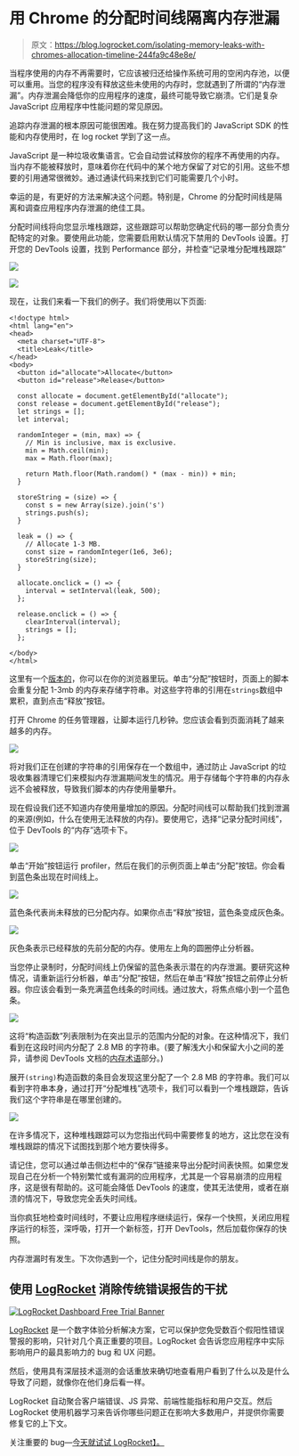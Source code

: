 # 用 Chrome 的分配时间线隔离内存泄漏

> 原文：<https://blog.logrocket.com/isolating-memory-leaks-with-chromes-allocation-timeline-244fa9c48e8e/>

当程序使用的内存不再需要时，它应该被归还给操作系统可用的空闲内存池，以便可以重用。当您的程序没有释放这些未使用的内存时，您就遇到了所谓的“内存泄漏”。内存泄漏会降低你的应用程序的速度，最终可能导致它崩溃。它们是复杂 JavaScript 应用程序中性能问题的常见原因。

追踪内存泄漏的根本原因可能很困难。我在努力提高我们的 JavaScript SDK 的性能和内存使用时，在 log rocket 学到了这一点。

JavaScript 是一种垃圾收集语言。它会自动尝试释放你的程序不再使用的内存。当内存不能被释放时，意味着你在代码中的某个地方保留了对它的引用。这些不想要的引用通常很微妙。通过通读代码来找到它们可能需要几个小时。

幸运的是，有更好的方法来解决这个问题。特别是，Chrome 的分配时间线是隔离和调查应用程序内存泄漏的绝佳工具。

分配时间线将向您显示堆栈跟踪，这些跟踪可以帮助您确定代码的哪一部分负责分配特定的对象。要使用此功能，您需要启用默认情况下禁用的 DevTools 设置。打开您的 DevTools 设置，找到 Performance 部分，并检查“记录堆分配堆栈跟踪”

![](img/585c97c3600ab307f4bf34bf57270c91.png)

[![](img/576491a4328cdae7545b9efa365439da.png)](https://logrocket.com/signup/)

现在，让我们来看一下我们的例子。我们将使用以下页面:

```
<!doctype html>
<html lang="en">
<head>
  <meta charset="UTF-8">
  <title>Leak</title>
</head>
<body>
  <button id="allocate">Allocate</button>
  <button id="release">Release</button>

  const allocate = document.getElementById("allocate");
  const release = document.getElementById("release");
  let strings = [];
  let interval;

  randomInteger = (min, max) => {
    // Min is inclusive, max is exclusive.
    min = Math.ceil(min);
    max = Math.floor(max);

    return Math.floor(Math.random() * (max - min)) + min;
  }

  storeString = (size) => {
    const s = new Array(size).join('s')
    strings.push(s);
  }

  leak = () => {
    // Allocate 1-3 MB.
    const size = randomInteger(1e6, 3e6);
    storeString(size);
  }

  allocate.onclick = () => {
    interval = setInterval(leak, 500);
  };

  release.onclick = () => {
    clearInterval(interval);
    strings = [];
  };

</body>
</html>
```

这里有一个[版本的](https://codepen.io/rlucioni/pen/KywbMg)，你可以在你的浏览器里玩。单击“分配”按钮时，页面上的脚本会重复分配 1-3mb 的内存来存储字符串。对这些字符串的引用在`strings`数组中累积，直到点击“释放”按钮。

打开 Chrome 的任务管理器，让脚本运行几秒钟。您应该会看到页面消耗了越来越多的内存。

![](img/51263e16d68a2707e4d0e070bd4a4aa7.png)

将对我们正在创建的字符串的引用保存在一个数组中，通过防止 JavaScript 的垃圾收集器清理它们来模拟内存泄漏期间发生的情况。用于存储每个字符串的内存永远不会被释放，导致我们脚本的内存使用量攀升。

现在假设我们还不知道内存使用量增加的原因。分配时间线可以帮助我们找到泄漏的来源(例如，什么在使用无法释放的内存)。要使用它，选择“记录分配时间线”，位于 DevTools 的“内存”选项卡下。

![](img/8eb57d756878bb97a6f59b75e045e83a.png)

单击“开始”按钮运行 profiler，然后在我们的示例页面上单击“分配”按钮。你会看到蓝色条出现在时间线上。

![](img/bca2f5bc98b6117421c60f520a506a8d.png)

蓝色条代表尚未释放的已分配内存。如果你点击“释放”按钮，蓝色条变成灰色条。

![](img/8c2400e48a5e4e804cdcd58379e2bc24.png)

灰色条表示已经释放的先前分配的内存。使用左上角的圆圈停止分析器。

当您停止录制时，分配时间线上仍保留的蓝色条表示潜在的内存泄漏。要研究这种情况，请重新运行分析器，单击“分配”按钮，然后在单击“释放”按钮之前停止分析器。你应该会看到一条充满蓝色线条的时间线。通过放大，将焦点缩小到一个蓝色条。

![](img/6951cd6b8f42d9319f9c352807537c43.png)

这将“构造函数”列表限制为在突出显示的范围内分配的对象。在这种情况下，我们看到在这段时间内分配了 2.8 MB 的字符串。(要了解浅大小和保留大小之间的差异，请参阅 DevTools 文档的[内存术语](https://developers.google.com/web/tools/chrome-devtools/memory-problems/memory-101#shallow_size)部分。)

展开`(string)`构造函数的条目会发现这里分配了一个 2.8 MB 的字符串。我们可以看到字符串本身，通过打开“分配堆栈”选项卡，我们可以看到一个堆栈跟踪，告诉我们这个字符串是在哪里创建的。

![](img/e9e578b5347871da99cbe722aa3e080a.png)

在许多情况下，这种堆栈跟踪可以为您指出代码中需要修复的地方，这比您在没有堆栈跟踪的情况下试图找到那个地方要快得多。

请记住，您可以通过单击侧边栏中的“保存”链接来导出分配时间表快照。如果您发现自己在分析一个特别繁忙或有漏洞的应用程序，尤其是一个容易崩溃的应用程序，这是很有帮助的。这可能会降低 DevTools 的速度，使其无法使用，或者在崩溃的情况下，导致您完全丢失时间线。

当你疯狂地检查时间线时，不要让应用程序继续运行，保存一个快照，关闭应用程序运行的标签，深呼吸，打开一个新标签，打开 DevTools，然后加载你保存的快照。

内存泄漏时有发生。下次你遇到一个，记住分配时间线是你的朋友。

## 使用 [LogRocket](https://lp.logrocket.com/blg/signup) 消除传统错误报告的干扰

[![LogRocket Dashboard Free Trial Banner](img/d6f5a5dd739296c1dd7aab3d5e77eeb9.png)](https://lp.logrocket.com/blg/signup)

[LogRocket](https://lp.logrocket.com/blg/signup) 是一个数字体验分析解决方案，它可以保护您免受数百个假阳性错误警报的影响，只针对几个真正重要的项目。LogRocket 会告诉您应用程序中实际影响用户的最具影响力的 bug 和 UX 问题。

然后，使用具有深层技术遥测的会话重放来确切地查看用户看到了什么以及是什么导致了问题，就像你在他们身后看一样。

LogRocket 自动聚合客户端错误、JS 异常、前端性能指标和用户交互。然后 LogRocket 使用机器学习来告诉你哪些问题正在影响大多数用户，并提供你需要修复它的上下文。

关注重要的 bug—[今天就试试 LogRocket】。](https://lp.logrocket.com/blg/signup-issue-free)